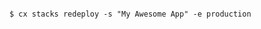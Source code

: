 <!-- layout:code post: stacks_examples -->

```

$ cx stacks redeploy -s "My Awesome App" -e production

```

